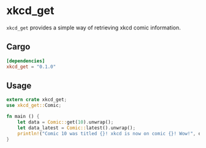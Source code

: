 # xkcd_get

`xkcd_get` provides a simple way of retrieving xkcd comic information.

## Cargo

```toml
[dependencies]
xkcd_get = "0.1.0"
```

## Usage

```rust
extern crate xkcd_get;
use xkcd_get::Comic;

fn main () {
    let data = Comic::get(10).unwrap();
    let data_latest = Comic::latest().unwrap();
    println!("Comic 10 was titled {}! xkcd is now on comic {}! Wow!", data.title, data_latest.num);
}
```